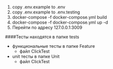 1. copy .env.example to .env
2. copy .env.example to .env.testing
3. docker-compose -f docker-compose.yml build
4. docker-compose -f docker-compose.yml up -d
5. Перейти по адресу 127.0.0.1:3009

####Тесты находятся в папке tests 
- функциональные тесты в папке Feature
    - файл ClickTest
- unit тесты в папке Unit
    - файл ClickTest
